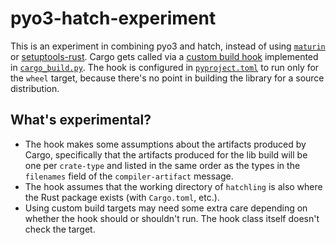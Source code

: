# pyo3-hatch-experiment

This is an experiment in combining pyo3 and hatch, instead of using
[`maturin`](https://www.maturin.rs/) or
[setuptools-rust](https://setuptools-rust.readthedocs.io/en/latest/). Cargo
gets called via a [custom build
hook](https://hatch.pypa.io/latest/plugins/build-hook/custom/)
implemented in [`cargo_build.py`](cargo_build.py). The hook is
configured in [`pyproject.toml`](pyproject.toml) to run only for the
`wheel` target, because there's no point in building the library for a
source distribution.

## What's experimental?

* The hook makes some assumptions about the artifacts produced by
  Cargo, specifically that the artifacts produced for the lib build
  will be one per `crate-type` and listed in the same order as the
  types in the `filenames` field of the `compiler-artifact` message.
* The hook assumes that the working directory of `hatchling` is also
  where the Rust package exists (with `Cargo.toml`, etc.).
* Using custom build targets may need some extra care depending on
  whether the hook should or shouldn't run. The hook class itself
  doesn't check the target.
